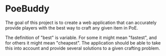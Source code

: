 # PoeBuddy

The goal of this project is to create a web application that can accurately
provide players with the best way to craft any given item in PoE. 

The definition of "best" is variable. For some it might mean "fastest", and for
others it might mean "cheapest". The application should be able to take this into
account and provide several solutions to a given crafting problem.